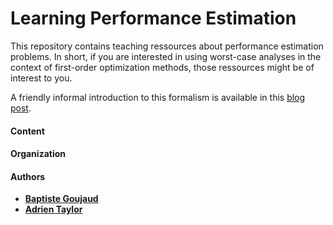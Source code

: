 # Learning Performance Estimation

This repository contains teaching ressources about performance estimation problems. In short, if you are interested in using worst-case analyses in the context of first-order optimization methods, those ressources might be of interest to you.

A friendly informal introduction to this formalism is available in this [blog post](https://francisbach.com/computer-aided-analyses/).

#### Content


#### Organization


#### Authors 
- [**Baptiste Goujaud**](https://scholar.google.com/citations?user=93PAG2AAAAAJ&hl=en) 
- [**Adrien Taylor**](https://adrientaylor.github.io/) 





